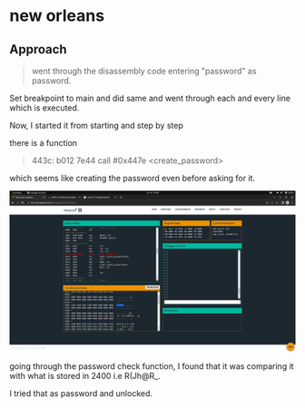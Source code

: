 # new orleans

## Approach

> went through the disassembly code entering "password" as password.

Set breakpoint to main and did same and went through each and every line which is executed.

Now, I started it from starting and step by step

there is a function 

> 443c:  b012 7e44      call	#0x447e <create_password> 

which seems like creating the password even before asking for it.

![](https://github.com/Akhilstaar/HackIT_22/blob/main/Assignment_3/Images/Screenshot%20from%202022-07-16%2018-06-25.png)

going through the password check function, I found that it was comparing it with what is stored in 2400 i.e R(Jh@R_.

I tried that as password and unlocked.
